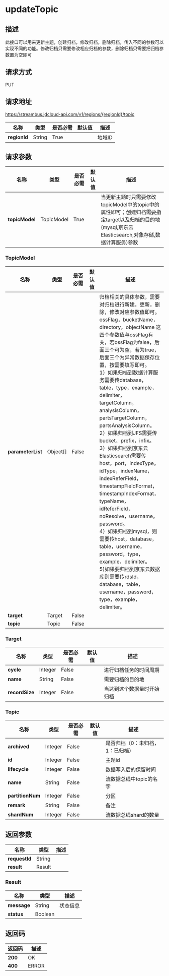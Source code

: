 # updateTopic


## 描述
此接口可以用来更新主题，创建归档，修改归档，删除归档，传入不同的参数可以实现不同的功能。修改归档只需要修改相应归档的参数，删除归档只需要把归档参数置为空即可

## 请求方式
PUT

## 请求地址
https://streambus.jdcloud-api.com/v1/regions/{regionId}/topic

|名称|类型|是否必需|默认值|描述|
|---|---|---|---|---|
|**regionId**|String|True| |地域ID|

## 请求参数
|名称|类型|是否必需|默认值|描述|
|---|---|---|---|---|
|**topicModel**|TopicModel|True| |当更新主题时只需要修改topicModel中的topic中的属性即可；创建归档需要指定target以及归档的目的地(mysql,京东云 Elasticsearch,对象存储,数据计算服务)参数|

### TopicModel
|名称|类型|是否必需|默认值|描述|
|---|---|---|---|---|
|**parameterList**|Object[]|False| |归档相关的具体参数，需要对归档进行新建，更新，删除，修改对应参数值即可。<br>ossFlag，bucketName，directory，objectName 这四个参数值与ossFlag有关，若ossFlag为false，后面三个可为空，若为true，后面三个为异常数据保存位置，按需要填写即可。<br> 1）如果归档到数据计算服务需要传database，table，type，example，delimiter，targetColumn，analysisColumn，partsTargetColumn，partsAnalysisColumn。<br>2）如果归档到JFS需要传bucket，prefix，infix。<br>3）如果归档到京东云 Elasticsearch需要传host，port，indexType，idType，indexName，indexReferField，timestampFieldFormat，timestampIndexFormat，typeName，idReferField，noResolve，username，password。<br> 4）如果归档到mysql，则需要传host，database，table，username，password，type，example，delimiter。 <br>5)如果要归档到京东云数据库则需要传rdsId，database，table，username，password，type，example，delimiter。|
|**target**|Target|False| | |
|**topic**|Topic|False| | |
### Target
|名称|类型|是否必需|默认值|描述|
|---|---|---|---|---|
|**cycle**|Integer|False| |进行归档任务的时间周期|
|**name**|String|False| |需要归档的目的地|
|**recordSize**|Integer|False| |当达到这个数据量时开始归档|
### Topic
|名称|类型|是否必需|默认值|描述|
|---|---|---|---|---|
|**archived**|Integer|False| |是否归档（0：未归档，1：已归档）|
|**id**|Integer|False| |主题id|
|**lifecycle**|Integer|False| |数据写入后的保留时间|
|**name**|String|False| |流数据总线中topic的名字|
|**partitionNum**|Integer|False| |分区|
|**remark**|String|False| |备注|
|**shardNum**|Integer|False| |流数据总线shard的数量|

## 返回参数
|名称|类型|描述|
|---|---|---|
|**requestId**|String| |
|**result**|Result| |

### Result
|名称|类型|描述|
|---|---|---|
|**message**|String|状态信息|
|**status**|Boolean| |

## 返回码
|返回码|描述|
|---|---|
|**200**|OK|
|**400**|ERROR|
